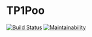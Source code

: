 # TP1Poo


[![Build Status](https://travis-ci.com/Mounaammar/TP1Poo.svg?branch=main)](https://travis-ci.com/Mounaammar/TP1Poo)
[![Maintainability](https://api.codeclimate.com/v1/badges/460bf52e9a09f249382c/maintainability)](https://codeclimate.com/github/Mounaammar/TP1Poo/maintainability)